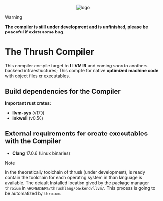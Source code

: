 <p align="center">
  <img src= "https://github.com/thrushlang/thrushc/blob/master/assets/thrush.png" alt= "logo" style= "width: 2hv; height: 2hv;"> </img>
</p>

> [!WARNING]  
> **The compiler is still under development and is unfinished, please be peaceful if exists some bug.**

# The Thrush Compiler 

This compiler compile target to **LLVM IR** and coming soon to anothers backend infraestructures; This compile for native **optimized machine code** with object files or executables.

## Build dependencies for the Compiler 

**Important rust crates:**

- **llvm-sys** (v170)
- **inkwell** (v0.50)
  
## External requirements for create executables with the Compiler

- **Clang** 17.0.6 (Linux binaries)

> [!NOTE]  
> In the theoretically toolchain of thrush (under development), is ready contain the toolchain for each operating system in than language is available. The default Installed location gived by the package manager `throium` in `%HOMEUSER%/thrushlang/backend/llvm/`. This process is going to be automatized by `throium`.

